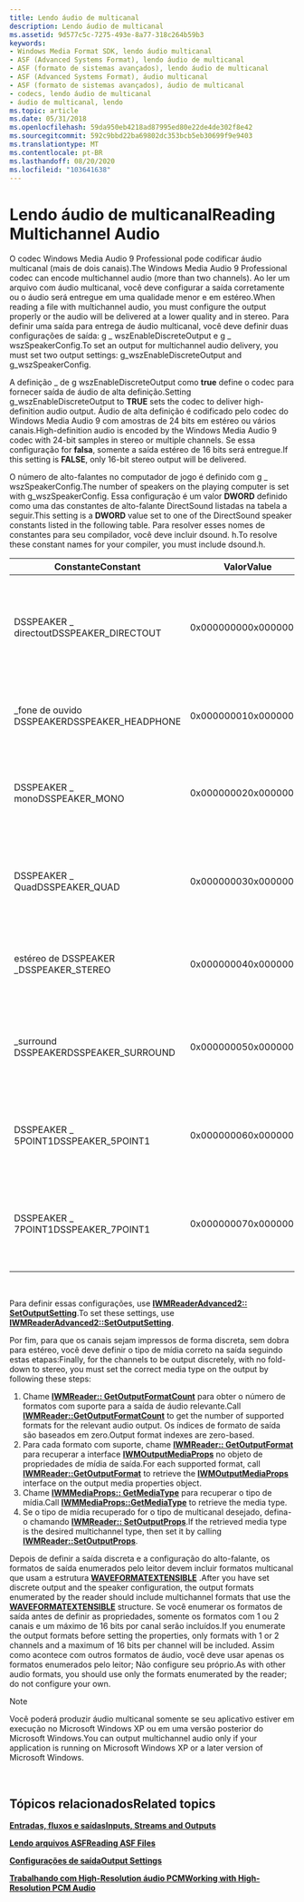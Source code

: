 ```yaml
---
title: Lendo áudio de multicanal
description: Lendo áudio de multicanal
ms.assetid: 9d577c5c-7275-493e-8a77-318c264b59b3
keywords:
- Windows Media Format SDK, lendo áudio multicanal
- ASF (Advanced Systems Format), lendo áudio de multicanal
- ASF (formato de sistemas avançados), lendo áudio de multicanal
- ASF (Advanced Systems Format), áudio multicanal
- ASF (formato de sistemas avançados), áudio de multicanal
- codecs, lendo áudio de multicanal
- áudio de multicanal, lendo
ms.topic: article
ms.date: 05/31/2018
ms.openlocfilehash: 59da950eb4218ad87995ed80e22de4de302f8e42
ms.sourcegitcommit: 592c9bbd22ba69802dc353bcb5eb30699f9e9403
ms.translationtype: MT
ms.contentlocale: pt-BR
ms.lasthandoff: 08/20/2020
ms.locfileid: "103641638"
---
```

# <a name="reading-multichannel-audio"></a><span data-ttu-id="fcdeb-110">Lendo áudio de multicanal</span><span class="sxs-lookup"><span data-stu-id="fcdeb-110">Reading Multichannel Audio</span></span>

<span data-ttu-id="fcdeb-111">O codec Windows Media Audio 9 Professional pode codificar áudio multicanal (mais de dois canais).</span><span class="sxs-lookup"><span data-stu-id="fcdeb-111">The Windows Media Audio 9 Professional codec can encode multichannel audio (more than two channels).</span></span> <span data-ttu-id="fcdeb-112">Ao ler um arquivo com áudio multicanal, você deve configurar a saída corretamente ou o áudio será entregue em uma qualidade menor e em estéreo.</span><span class="sxs-lookup"><span data-stu-id="fcdeb-112">When reading a file with multichannel audio, you must configure the output properly or the audio will be delivered at a lower quality and in stereo.</span></span> <span data-ttu-id="fcdeb-113">Para definir uma saída para entrega de áudio multicanal, você deve definir duas configurações de saída: g \_ wszEnableDiscreteOutput e g \_ wszSpeakerConfig.</span><span class="sxs-lookup"><span data-stu-id="fcdeb-113">To set an output for multichannel audio delivery, you must set two output settings: g\_wszEnableDiscreteOutput and g\_wszSpeakerConfig.</span></span>

<span data-ttu-id="fcdeb-114">A definição \_ de g wszEnableDiscreteOutput como **true** define o codec para fornecer saída de áudio de alta definição.</span><span class="sxs-lookup"><span data-stu-id="fcdeb-114">Setting g\_wszEnableDiscreteOutput to **TRUE** sets the codec to deliver high-definition audio output.</span></span> <span data-ttu-id="fcdeb-115">Áudio de alta definição é codificado pelo codec do Windows Media Audio 9 com amostras de 24 bits em estéreo ou vários canais.</span><span class="sxs-lookup"><span data-stu-id="fcdeb-115">High-definition audio is encoded by the Windows Media Audio 9 codec with 24-bit samples in stereo or multiple channels.</span></span> <span data-ttu-id="fcdeb-116">Se essa configuração for **falsa**, somente a saída estéreo de 16 bits será entregue.</span><span class="sxs-lookup"><span data-stu-id="fcdeb-116">If this setting is **FALSE**, only 16-bit stereo output will be delivered.</span></span>

<span data-ttu-id="fcdeb-117">O número de alto-falantes no computador de jogo é definido com g \_ wszSpeakerConfig.</span><span class="sxs-lookup"><span data-stu-id="fcdeb-117">The number of speakers on the playing computer is set with g\_wszSpeakerConfig.</span></span> <span data-ttu-id="fcdeb-118">Essa configuração é um valor **DWORD** definido como uma das constantes de alto-falante DirectSound listadas na tabela a seguir.</span><span class="sxs-lookup"><span data-stu-id="fcdeb-118">This setting is a **DWORD** value set to one of the DirectSound speaker constants listed in the following table.</span></span> <span data-ttu-id="fcdeb-119">Para resolver esses nomes de constantes para seu compilador, você deve incluir dsound. h.</span><span class="sxs-lookup"><span data-stu-id="fcdeb-119">To resolve these constant names for your compiler, you must include dsound.h.</span></span>



| <span data-ttu-id="fcdeb-120">Constante</span><span class="sxs-lookup"><span data-stu-id="fcdeb-120">Constant</span></span>             | <span data-ttu-id="fcdeb-121">Valor</span><span class="sxs-lookup"><span data-stu-id="fcdeb-121">Value</span></span>      | <span data-ttu-id="fcdeb-122">Descrição</span><span class="sxs-lookup"><span data-stu-id="fcdeb-122">Description</span></span>                                                                  |
|----------------------|------------|------------------------------------------------------------------------------|
| <span data-ttu-id="fcdeb-123">DSSPEAKER \_ directout</span><span class="sxs-lookup"><span data-stu-id="fcdeb-123">DSSPEAKER\_DIRECTOUT</span></span> | <span data-ttu-id="fcdeb-124">0x00000000</span><span class="sxs-lookup"><span data-stu-id="fcdeb-124">0x00000000</span></span> | <span data-ttu-id="fcdeb-125">O áudio é transmitido diretamente, sem ser configurado para os alto-falantes.</span><span class="sxs-lookup"><span data-stu-id="fcdeb-125">The audio is passed through directly, without being configured for speakers.</span></span> |
| <span data-ttu-id="fcdeb-126">\_fone de ouvido DSSPEAKER</span><span class="sxs-lookup"><span data-stu-id="fcdeb-126">DSSPEAKER\_HEADPHONE</span></span> | <span data-ttu-id="fcdeb-127">0x00000001</span><span class="sxs-lookup"><span data-stu-id="fcdeb-127">0x00000001</span></span> | <span data-ttu-id="fcdeb-128">O computador cliente está equipado com fones de ouvido.</span><span class="sxs-lookup"><span data-stu-id="fcdeb-128">The client computer is equipped with headphones.</span></span>                             |
| <span data-ttu-id="fcdeb-129">DSSPEAKER \_ mono</span><span class="sxs-lookup"><span data-stu-id="fcdeb-129">DSSPEAKER\_MONO</span></span>      | <span data-ttu-id="fcdeb-130">0x00000002</span><span class="sxs-lookup"><span data-stu-id="fcdeb-130">0x00000002</span></span> | <span data-ttu-id="fcdeb-131">O computador cliente está equipado com um monaural palestrante.</span><span class="sxs-lookup"><span data-stu-id="fcdeb-131">The client computer is equipped with a monaural speaker.</span></span>                     |
| <span data-ttu-id="fcdeb-132">DSSPEAKER \_ Quad</span><span class="sxs-lookup"><span data-stu-id="fcdeb-132">DSSPEAKER\_QUAD</span></span>      | <span data-ttu-id="fcdeb-133">0x00000003</span><span class="sxs-lookup"><span data-stu-id="fcdeb-133">0x00000003</span></span> | <span data-ttu-id="fcdeb-134">O computador cliente está equipado com alto-falantes Quadraphonic.</span><span class="sxs-lookup"><span data-stu-id="fcdeb-134">The client computer is equipped with quadraphonic speakers.</span></span>                  |
| <span data-ttu-id="fcdeb-135">estéreo de DSSPEAKER \_</span><span class="sxs-lookup"><span data-stu-id="fcdeb-135">DSSPEAKER\_STEREO</span></span>    | <span data-ttu-id="fcdeb-136">0x00000004</span><span class="sxs-lookup"><span data-stu-id="fcdeb-136">0x00000004</span></span> | <span data-ttu-id="fcdeb-137">O computador cliente está equipado com alto-falantes estéreo.</span><span class="sxs-lookup"><span data-stu-id="fcdeb-137">The client computer is equipped with stereo speakers.</span></span>                        |
| <span data-ttu-id="fcdeb-138">\_surround DSSPEAKER</span><span class="sxs-lookup"><span data-stu-id="fcdeb-138">DSSPEAKER\_SURROUND</span></span>  | <span data-ttu-id="fcdeb-139">0x00000005</span><span class="sxs-lookup"><span data-stu-id="fcdeb-139">0x00000005</span></span> | <span data-ttu-id="fcdeb-140">O computador cliente está equipado com alto-falantes surround-sound.</span><span class="sxs-lookup"><span data-stu-id="fcdeb-140">The client computer is equipped with four-channel surround-sound speakers.</span></span>   |
| <span data-ttu-id="fcdeb-141">DSSPEAKER \_ 5POINT1</span><span class="sxs-lookup"><span data-stu-id="fcdeb-141">DSSPEAKER\_5POINT1</span></span>   | <span data-ttu-id="fcdeb-142">0x00000006</span><span class="sxs-lookup"><span data-stu-id="fcdeb-142">0x00000006</span></span> | <span data-ttu-id="fcdeb-143">O computador cliente é equipado com cinco alto-falantes e um subwoofer.</span><span class="sxs-lookup"><span data-stu-id="fcdeb-143">The client computer is equipped with five speakers and a subwoofer.</span></span>          |
| <span data-ttu-id="fcdeb-144">DSSPEAKER \_ 7POINT1</span><span class="sxs-lookup"><span data-stu-id="fcdeb-144">DSSPEAKER\_7POINT1</span></span>   | <span data-ttu-id="fcdeb-145">0x00000007</span><span class="sxs-lookup"><span data-stu-id="fcdeb-145">0x00000007</span></span> | <span data-ttu-id="fcdeb-146">O computador cliente está equipado com sete palestrantes e um subwoofer.</span><span class="sxs-lookup"><span data-stu-id="fcdeb-146">The client computer is equipped with seven speakers and a subwoofer.</span></span>         |



 

<span data-ttu-id="fcdeb-147">Para definir essas configurações, use [**IWMReaderAdvanced2:: SetOutputSetting**](/previous-versions/windows/desktop/api/Wmsdkidl/nf-wmsdkidl-iwmreaderadvanced2-setoutputsetting).</span><span class="sxs-lookup"><span data-stu-id="fcdeb-147">To set these settings, use [**IWMReaderAdvanced2::SetOutputSetting**](/previous-versions/windows/desktop/api/Wmsdkidl/nf-wmsdkidl-iwmreaderadvanced2-setoutputsetting).</span></span>

<span data-ttu-id="fcdeb-148">Por fim, para que os canais sejam impressos de forma discreta, sem dobra para estéreo, você deve definir o tipo de mídia correto na saída seguindo estas etapas:</span><span class="sxs-lookup"><span data-stu-id="fcdeb-148">Finally, for the channels to be output discretely, with no fold-down to stereo, you must set the correct media type on the output by following these steps:</span></span>

1.  <span data-ttu-id="fcdeb-149">Chame [**IWMReader:: GetOutputFormatCount**](/previous-versions/windows/desktop/api/wmsdkidl/nf-wmsdkidl-iwmreader-getoutputformatcount) para obter o número de formatos com suporte para a saída de áudio relevante.</span><span class="sxs-lookup"><span data-stu-id="fcdeb-149">Call [**IWMReader::GetOutputFormatCount**](/previous-versions/windows/desktop/api/wmsdkidl/nf-wmsdkidl-iwmreader-getoutputformatcount) to get the number of supported formats for the relevant audio output.</span></span> <span data-ttu-id="fcdeb-150">Os índices de formato de saída são baseados em zero.</span><span class="sxs-lookup"><span data-stu-id="fcdeb-150">Output format indexes are zero-based.</span></span>
2.  <span data-ttu-id="fcdeb-151">Para cada formato com suporte, chame [**IWMReader:: GetOutputFormat**](/previous-versions/windows/desktop/api/Wmsdkidl/nf-wmsdkidl-iwmreader-getoutputformat) para recuperar a interface [**IWMOutputMediaProps**](/previous-versions/windows/desktop/api/wmsdkidl/nn-wmsdkidl-iwmoutputmediaprops) no objeto de propriedades de mídia de saída.</span><span class="sxs-lookup"><span data-stu-id="fcdeb-151">For each supported format, call [**IWMReader::GetOutputFormat**](/previous-versions/windows/desktop/api/Wmsdkidl/nf-wmsdkidl-iwmreader-getoutputformat) to retrieve the [**IWMOutputMediaProps**](/previous-versions/windows/desktop/api/wmsdkidl/nn-wmsdkidl-iwmoutputmediaprops) interface on the output media properties object.</span></span>
3.  <span data-ttu-id="fcdeb-152">Chame [**IWMMediaProps:: GetMediaType**](/previous-versions/windows/desktop/api/Wmsdkidl/nf-wmsdkidl-iwmmediaprops-getmediatype) para recuperar o tipo de mídia.</span><span class="sxs-lookup"><span data-stu-id="fcdeb-152">Call [**IWMMediaProps::GetMediaType**](/previous-versions/windows/desktop/api/Wmsdkidl/nf-wmsdkidl-iwmmediaprops-getmediatype) to retrieve the media type.</span></span>
4.  <span data-ttu-id="fcdeb-153">Se o tipo de mídia recuperado for o tipo de multicanal desejado, defina-o chamando [**IWMReader:: SetOutputProps**](/previous-versions/windows/desktop/api/Wmsdkidl/nf-wmsdkidl-iwmreader-setoutputprops).</span><span class="sxs-lookup"><span data-stu-id="fcdeb-153">If the retrieved media type is the desired multichannel type, then set it by calling [**IWMReader::SetOutputProps**](/previous-versions/windows/desktop/api/Wmsdkidl/nf-wmsdkidl-iwmreader-setoutputprops).</span></span>

<span data-ttu-id="fcdeb-154">Depois de definir a saída discreta e a configuração do alto-falante, os formatos de saída enumerados pelo leitor devem incluir formatos multicanal que usam a estrutura [**WAVEFORMATEXTENSIBLE**](/previous-versions/windows/desktop/legacy/dd757721(v=vs.85)) .</span><span class="sxs-lookup"><span data-stu-id="fcdeb-154">After you have set discrete output and the speaker configuration, the output formats enumerated by the reader should include multichannel formats that use the [**WAVEFORMATEXTENSIBLE**](/previous-versions/windows/desktop/legacy/dd757721(v=vs.85)) structure.</span></span> <span data-ttu-id="fcdeb-155">Se você enumerar os formatos de saída antes de definir as propriedades, somente os formatos com 1 ou 2 canais e um máximo de 16 bits por canal serão incluídos.</span><span class="sxs-lookup"><span data-stu-id="fcdeb-155">If you enumerate the output formats before setting the properties, only formats with 1 or 2 channels and a maximum of 16 bits per channel will be included.</span></span> <span data-ttu-id="fcdeb-156">Assim como acontece com outros formatos de áudio, você deve usar apenas os formatos enumerados pelo leitor; Não configure seu próprio.</span><span class="sxs-lookup"><span data-stu-id="fcdeb-156">As with other audio formats, you should use only the formats enumerated by the reader; do not configure your own.</span></span>

> [!Note]  
> <span data-ttu-id="fcdeb-157">Você poderá produzir áudio multicanal somente se seu aplicativo estiver em execução no Microsoft Windows XP ou em uma versão posterior do Microsoft Windows.</span><span class="sxs-lookup"><span data-stu-id="fcdeb-157">You can output multichannel audio only if your application is running on Microsoft Windows XP or a later version of Microsoft Windows.</span></span>

 

## <a name="related-topics"></a><span data-ttu-id="fcdeb-158">Tópicos relacionados</span><span class="sxs-lookup"><span data-stu-id="fcdeb-158">Related topics</span></span>

<dl> <dt>

[<span data-ttu-id="fcdeb-159">**Entradas, fluxos e saídas**</span><span class="sxs-lookup"><span data-stu-id="fcdeb-159">**Inputs, Streams and Outputs**</span></span>](inputs-streams-and-outputs.md)
</dt> <dt>

[<span data-ttu-id="fcdeb-160">**Lendo arquivos ASF**</span><span class="sxs-lookup"><span data-stu-id="fcdeb-160">**Reading ASF Files**</span></span>](reading-asf-files.md)
</dt> <dt>

[<span data-ttu-id="fcdeb-161">**Configurações de saída**</span><span class="sxs-lookup"><span data-stu-id="fcdeb-161">**Output Settings**</span></span>](output-settings.md)
</dt> <dt>

[<span data-ttu-id="fcdeb-162">**Trabalhando com High-Resolution áudio PCM**</span><span class="sxs-lookup"><span data-stu-id="fcdeb-162">**Working with High-Resolution PCM Audio**</span></span>](working-with-high-resolution-pcm-audio.md)
</dt> </dl>

 

 